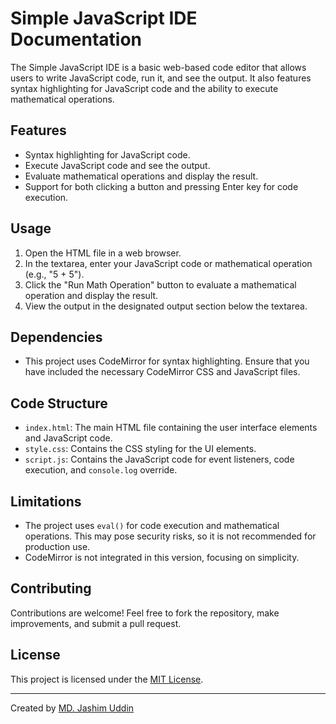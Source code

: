 # Simple JavaScript IDE Documentation

The Simple JavaScript IDE is a basic web-based code editor that allows users to write JavaScript code, run it, and see the output. It also features syntax highlighting for JavaScript code and the ability to execute mathematical operations.

## Features

- Syntax highlighting for JavaScript code.
- Execute JavaScript code and see the output.
- Evaluate mathematical operations and display the result.
- Support for both clicking a button and pressing Enter key for code execution.

## Usage

1. Open the HTML file in a web browser.
2. In the textarea, enter your JavaScript code or mathematical operation (e.g., "5 + 5").
3. Click the "Run Math Operation" button to evaluate a mathematical operation and display the result.
4. View the output in the designated output section below the textarea.

## Dependencies

- This project uses CodeMirror for syntax highlighting. Ensure that you have included the necessary CodeMirror CSS and JavaScript files.

## Code Structure

- `index.html`: The main HTML file containing the user interface elements and JavaScript code.
- `style.css`: Contains the CSS styling for the UI elements.
- `script.js`: Contains the JavaScript code for event listeners, code execution, and `console.log` override.

## Limitations

- The project uses `eval()` for code execution and mathematical operations. This may pose security risks, so it is not recommended for production use.
- CodeMirror is not integrated in this version, focusing on simplicity.

## Contributing

Contributions are welcome! Feel free to fork the repository, make improvements, and submit a pull request.

## License

This project is licensed under the [MIT License](/LICENSE.txt).

---

Created by [MD. Jashim Uddin](ju.cu.acc@gmail.com)
